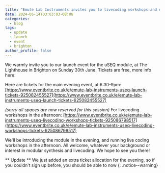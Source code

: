 ```yaml
---
title: "Emute Lab Instruments invites you to livecoding workshops and demos of our new uSEQ module, at The Lighthouse, Brighton, 30th June"
date: 2024-06-14T03:03:03-08:08
categories:
  - blog
tags:
  - update
  - launch
  - event  
  - brighton
author_profile: false
---
```


We warmly invite you to our launch event for the uSEQ module, at The Lighthouse in Brighton on Sunday 30th June.  Tickets are free,  more info here:


Here are tickets for the main evening event, at 6:30-9pm: [https://www.eventbrite.co.uk/e/emute-lab-instruments-useq-launch-tickets-925082455527](https://www.eventbrite.co.uk/e/emute-lab-instruments-useq-launch-tickets-925082455527)


*(sorry all spaces are now reserved for this session)* For livecoding workshops in the afternoon: [https://www.eventbrite.co.uk/e/emute-lab-instruments-useq-livecoding-workshops-tickets-925086798517](https://www.eventbrite.co.uk/e/emute-lab-instruments-useq-livecoding-workshops-tickets-925086798517)




We'll be introducing the module in the evening, and running live coding workshops in the afternoon.  All welcome, whatever your background or interest in modular synthesis and livecoding. We hope to see you there!

** Update ** We just added an extra ticket allocation for the evening, so if you couldn't sign up before, you should be able to now
{: .notice--warning}

